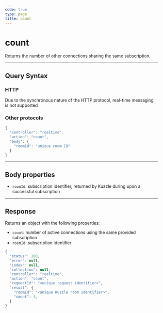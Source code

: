 ```yaml
---
code: true
type: page
title: count
---
```


# count

<SinceBadge version="1.0.0" />

Returns the number of other connections sharing the same subscription.

---

## Query Syntax

### HTTP

Due to the synchronous nature of the HTTP protocol, real-time messaging is not supported

### Other protocols

```js
{
  "controller": "realtime",
  "action": "count",
  "body": {
    "roomId": "unique room ID"
  }
}
```

---

## Body properties

- `roomId`: subscription identifier, returned by Kuzzle during upon a successful subscription

---

## Response

Returns an object with the following properties:

- `count`: number of active connections using the same provided subscription
- `roomId`: subscription identifier

```js
{
  "status": 200,
  "error": null,
  "index": null,
  "collection": null,
  "controller": "realtime",
  "action": "count",
  "requestId": "<unique request identifier>",
  "result": {
    "roomId": "<unique Kuzzle room identifier>",
    "count": 3,
  }
}
```
